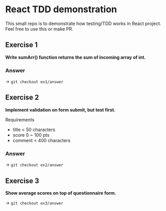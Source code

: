 # React TDD demonstration

This small repo is to demonstrate how testing/TDD works in React project. Feel free to use this or make PR. 

## Exercise 1

**Write sumArr() function returns the sum of incoming array of int.**

### Answer

-> `git checkout ex1/answer`

## Exercise 2

**Implement validation on form submit, but test first.**

Requirements
- title < 50 characters
- score 0 ~ 100 pts
- comment < 400 characters

### Answer

-> `git checkout ex2/answer`

## Exercise 3

**Show average scores on top of questionnaire form.**

-> `git checkout ex3/answer`
